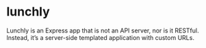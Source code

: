 # lunchly
Lunchly is an Express app that is not an API server, nor is it RESTful.  Instead, it’s a server-side templated application with custom URLs.
